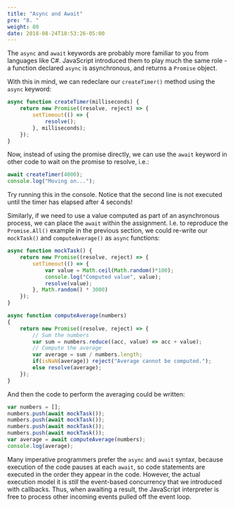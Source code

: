```yaml
---
title: "Async and Await"
pre: "8. "
weight: 80
date: 2018-08-24T10:53:26-05:00
---
```


The `async` and `await` keywords are probably more familiar to you from languages like C#.  JavaScript introduced them to play much the same role - a function declared `async` is asynchronous, and returns a `Promise` object.  

With this in mind, we can redeclare our `createTimer()` method using the `async` keyword:

```js
async function createTimer(milliseconds) {
    return new Promise((resolve, reject) => {
        setTimeout(() => {
            resolve();
        }, milliseconds);
    });
}
```

Now, instead of using the promise directly, we can use the `await` keyword in other code to wait on the promise to resolve, i.e.:

```js
await createTimer(4000);
console.log("Moving on...");
```

Try running this in the console.  Notice that the second line is not executed until the timer has elapsed after 4 seconds!

Similarly, if we need to use a value computed as part of an asynchronous process, we can place the `await` within the assignment.  I.e. to reproduce the `Promise.All()` example in the previous section, we could re-write our `mockTask()` and `computeAverage()` as `async` functions:

```js
async function mockTask() {
    return new Promise((resolve, reject) => {
        setTimeout(() => {
            var value = Math.ceil(Math.random()*100);
            console.log("Computed value", value);
            resolve(value);
        }, Math.random() * 3000)
    });
}

async function computeAverage(numbers)
{
    return new Promise((resolve, reject) => {
        // Sum the numbers
        var sum = numbers.reduce((acc, value) => acc + value);
        // Compute the average
        var average = sum / numbers.length;
        if(isNaN(average)) reject("Average cannot be computed.");
        else resolve(average);
    });
}
```

And then the code to perform the averaging could be written:

```js
var numbers = [];
numbers.push(await mockTask());
numbers.push(await mockTask());
numbers.push(await mockTask());
numbers.push(await mockTask());
var average = await computeAverage(numbers);
console.log(average);
```

Many imperative programmers prefer the `async` and `await` syntax, because execution of the code pauses at each `await`, so code statements are executed in the order they appear in the code.  However, the actual execution model it is _still_ the event-based concurrency that we introduced with callbacks.  Thus, when awaiting a result, the JavaScript interpreter is free to process other incoming events pulled off the event loop.